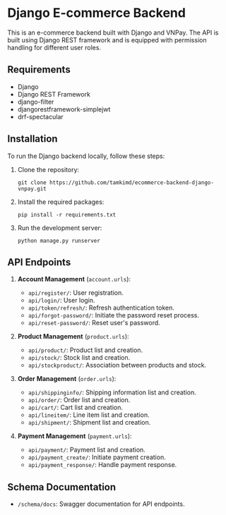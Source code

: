 # Django E-commerce Backend

This is an e-commerce backend built with Django and VNPay. The API is built using Django REST framework and is equipped with permission handling for different user roles.

## Requirements

- Django
- Django REST Framework
- django-filter
- djangorestframework-simplejwt
- drf-spectacular

## Installation

To run the Django backend locally, follow these steps:

1. Clone the repository:

   ```
   git clone https://github.com/tamkimd/ecommerce-backend-django-vnpay.git
   ```

2. Install the required packages:

   ```
   pip install -r requirements.txt
   ```

3. Run the development server:

   ```
   python manage.py runserver
   ```

## API Endpoints


1. **Account Management** (`account.urls`):

   - `api/register/`: User registration.
   - `api/login/`: User login.
   - `api/token/refresh/`: Refresh authentication token.
   - `api/forgot-password/`: Initiate the password reset process.
   - `api/reset-password/`: Reset user's password.

2. **Product Management** (`product.urls`):

   - `api/product/`: Product list and creation.
   - `api/stock/`: Stock list and creation.
   - `api/stockproduct/`: Association between products and stock.

3. **Order Management** (`order.urls`):

   - `api/shippinginfo/`: Shipping information list and creation.
   - `api/order/`: Order list and creation.
   - `api/cart/`: Cart list and creation.
   - `api/lineitem/`: Line item list and creation.
   - `api/shipment/`: Shipment list and creation.

4. **Payment Management** (`payment.urls`):

   - `api/payment/`: Payment list and creation.
   - `api/payment_create/`: Initiate payment creation.
   - `api/payment_response/`: Handle payment response.

## Schema Documentation

- `/schema/docs`: Swagger documentation for API endpoints.

